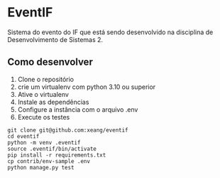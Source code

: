 # EventIF

Sistema do evento do IF que está sendo desenvolvido na disciplina de Desenvolvimento de Sistemas 2.

## Como desenvolver

1. Clone o repositório
2. crie um virtualenv com python 3.10 ou superior
3. Ative o virtualenv
4. Instale as dependências
5. Configure a instância com o arquivo .env
6. Execute os testes

```console
git clone git@github.com:xeang/eventif
cd eventif
python -m venv .eventif
source .eventif/bin/activate
pip install -r requirements.txt
cp contrib/env-sample .env
python manage.py test
```
